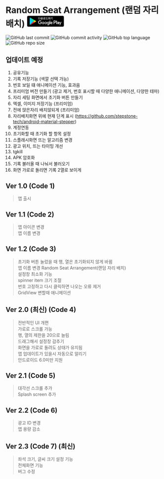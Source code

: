 Random Seat Arrangement (랜덤 자리 배치)  <a href="https://play.google.com/store/apps/details?id=com.seunghyun.randomseats"><img src="/images/download_in_store.svg" width="120"></a>
===================================
![GitHub last commit](https://img.shields.io/github/last-commit/MinSeungHyun/RandomSeatArrangement.svg?color=blue)
![GitHub commit activity](https://img.shields.io/github/commit-activity/m/MinSeungHyun/RandomSeatArrangement.svg?label=commit)
![GitHub top language](https://img.shields.io/github/languages/top/MinSeungHyun/RandomSeatArrangement.svg?color=orange)
![GitHub repo size](https://img.shields.io/github/repo-size/MinSeungHyun/RandomSeatArrangement.svg?color=brightgreen)
## 업데이트 예정
1. 공유기능
2. 기록 저장기능 (색깔 선택 가능)
3. 번호 보일 떄 애니메이션 기능, 효과음
5. 프리미엄 버전 만들기 (광고 제거, 번호 표시할 때 다양한 애니메이션, 다양한 테마)
6. 자리 세팅 화면에서 초기화 버튼 만들기
7. 엑셀, 이미지 저장기능 (프리미엄)
8. 전에 앉은자리 배치않되게 (프리미엄)
9. 자리배치화면 위에 현재 단계 표시 (https://github.com/stepstone-tech/android-material-stepper)
10. 계정연동
12. 초기화할 때 초기화 할 항목 설정 
13. 스플래시화면 뜨는 알고리즘 변경
14. 광고 위치, 뜨는 타이밍 개선
16. tgkill 
17. APK 암호화
18. 기록 불러올 때 나눠서 불러오기
19. 화면 가로로 돌리면 기록 2열로 보이게

## Ver 1.0 (Code 1)
> 앱 출시

## Ver 1.1 (Code 2)
> 앱 아이콘 변경<br>
> 앱 이름 변경

## Ver 1.2 (Code 3)
> 초기화 버튼 눌렀을 때 행, 열은 초기화되지 않게 바뀜<br>
> 앱 이름 변경 Random Seat Arrangement(랜덤 자리 배치) <br>
> 설정창 최소화 기능<br>
> spinner item 크기 조절<br>
> 번호 고정하고 다시 클릭하면 나오는 오류 제거<br>
> GridView 변할때 애니메이션

## Ver 2.0 (최신) (Code 4)
> 전반적인 UI 개편<br>
> 가로로 스크롤 가능<br>
> 행, 열의 제한을 20으로 늘림<br>
> 드래그해서 설정창 감추기<br>
> 화면을 가로로 돌려도 상태가 유지됨<br>
> 앱 업데이트가 있을시 자동으로 알리기<br>
> 안드로이드 6.0미만 지원 

## Ver 2.1 (Code 5) 
> 대각선 스크롤 추가<br>
> Splash screen 추가

## Ver 2.2 (Code 6)
> 광고 ID 변경<br>
> 앱 용량 감소<br>

## Ver 2.3 (Code 7) (최신)
> 좌석 크기, 글씨 크기 설정 기능<br>
> 전체화면 기능<br>
> 버그 수정<br>
